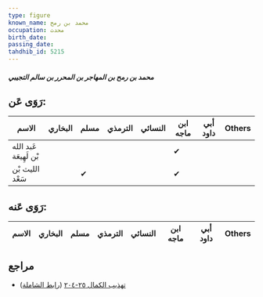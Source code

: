 ```yaml
---
type: figure
known_name: محمد بن رمح
occupation: محدث
birth_date:
passing_date:
tahdhib_id: 5215
---
```

##### محمد بن رمح بن المهاجر بن المحرر بن سالم التجيبي

## رَوَى عَن:
| الاسم                  | البخاري | مسلم | الترمذي | النسائي | ابن ماجه | أبي داود | Others |
| ---------------------- | ------- | ---- | ------- | ------- | -------- | -------- | ------ |
| عَبد الله بْن لَهِيعَة |         |      |         |         | ✔        |          |        |
| الليث بْن سَعْد        |         | ✔    |         |         | ✔        |          |        |
## رَوَى عَنه:
| الاسم | البخاري | مسلم | الترمذي | النسائي | ابن ماجه | أبي داود | Others |
| ----- | ------- | ---- | ------- | ------- | -------- | -------- | ------ |
## مراجع
- [تهذيب الكمال ٢٥-٢٠٤](obsidian://open?vault=Tahdhib-al-Kamal&file=Figures/٥٢١٥-محمد%20بن%20رمح%20بن%20المهاجر%20بن%20المحرر%20بن%20سالم%20التجيبي) ([رابط الشاملة](https://shamela.ws/book/3722/13297))